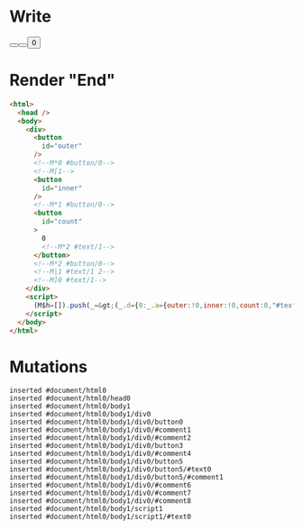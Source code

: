 # Write
  <div><button id=outer></button><!M*0 #button/0><!M[1><button id=inner></button><!M*1 #button/0><button id=count>0<!M*2 #text/1></button><!M*2 #button/0><!M|1 #text/1 2><!M]0 #text/1></div><script>(M$h=[]).push(_=>(_.d={0:_.a={outer:!0,inner:!0,count:0,"#text/1!":_.b={"#text/1!":_.c={}}},1:_.b,2:_.c},_.a["#text/1("]=_._["packages/translator-tags/src/__tests__/fixtures/toggle-nested-2/template.marko_1_renderer"](_.a),_.b._=_.a,_.b["#text/1("]=_._["packages/translator-tags/src/__tests__/fixtures/toggle-nested-2/template.marko_2_renderer"](_.b),_.c._=_.b,_.d),[2,"packages/translator-tags/src/__tests__/fixtures/toggle-nested-2/template.marko_2_count/subscriber",2,"packages/translator-tags/src/__tests__/fixtures/toggle-nested-2/template.marko_2_count",1,"packages/translator-tags/src/__tests__/fixtures/toggle-nested-2/template.marko_1_inner",0,"packages/translator-tags/src/__tests__/fixtures/toggle-nested-2/template.marko_0_outer",])</script>


# Render "End"
```html
<html>
  <head />
  <body>
    <div>
      <button
        id="outer"
      />
      <!--M*0 #button/0-->
      <!--M[1-->
      <button
        id="inner"
      />
      <!--M*1 #button/0-->
      <button
        id="count"
      >
        0
        <!--M*2 #text/1-->
      </button>
      <!--M*2 #button/0-->
      <!--M|1 #text/1 2-->
      <!--M]0 #text/1-->
    </div>
    <script>
      (M$h=[]).push(_=&gt;(_.d={0:_.a={outer:!0,inner:!0,count:0,"#text/1!":_.b={"#text/1!":_.c={}}},1:_.b,2:_.c},_.a["#text/1("]=_._["packages/translator-tags/src/__tests__/fixtures/toggle-nested-2/template.marko_1_renderer"](_.a),_.b._=_.a,_.b["#text/1("]=_._["packages/translator-tags/src/__tests__/fixtures/toggle-nested-2/template.marko_2_renderer"](_.b),_.c._=_.b,_.d),[2,"packages/translator-tags/src/__tests__/fixtures/toggle-nested-2/template.marko_2_count/subscriber",2,"packages/translator-tags/src/__tests__/fixtures/toggle-nested-2/template.marko_2_count",1,"packages/translator-tags/src/__tests__/fixtures/toggle-nested-2/template.marko_1_inner",0,"packages/translator-tags/src/__tests__/fixtures/toggle-nested-2/template.marko_0_outer",])
    </script>
  </body>
</html>
```

# Mutations
```
inserted #document/html0
inserted #document/html0/head0
inserted #document/html0/body1
inserted #document/html0/body1/div0
inserted #document/html0/body1/div0/button0
inserted #document/html0/body1/div0/#comment1
inserted #document/html0/body1/div0/#comment2
inserted #document/html0/body1/div0/button3
inserted #document/html0/body1/div0/#comment4
inserted #document/html0/body1/div0/button5
inserted #document/html0/body1/div0/button5/#text0
inserted #document/html0/body1/div0/button5/#comment1
inserted #document/html0/body1/div0/#comment6
inserted #document/html0/body1/div0/#comment7
inserted #document/html0/body1/div0/#comment8
inserted #document/html0/body1/script1
inserted #document/html0/body1/script1/#text0
```
